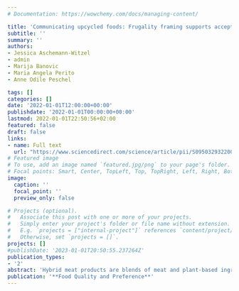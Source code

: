 ```yaml
---
# Documentation: https://wowchemy.com/docs/managing-content/

title: 'Communicating upcycled foods: Frugality framing supports acceptance of sustainable product innovations'
subtitle: ''
summary: ''
authors:
- Jessica Aschemann-Witzel 
- admin
- Marija Banovic 
- Maria Angela Perito 
- Anne Odile Peschel

tags: []
categories: []
date: '2022-01-01T12:00:00+00:00'
publishdate: '2022-01-01T00:00:00+00:00'
lastmod: 2022-01-01T22:50:56+02:00
featured: false
draft: false
links: 
- name: Full text
  url: "https://www.sciencedirect.com/science/article/pii/S0950329322000714"
# Featured image
# To use, add an image named `featured.jpg/png` to your page's folder.
# Focal points: Smart, Center, TopLeft, Top, TopRight, Left, Right, BottomLeft, Bottom, BottomRight.
image:
  caption: ''
  focal_point: ''
  preview_only: false

# Projects (optional).
#   Associate this post with one or more of your projects.
#   Simply enter your project's folder or file name without extension.
#   E.g. `projects = ["internal-project"]` references `content/project/deep-learning/index.md`.
#   Otherwise, set `projects = []`.
projects: []
#publishDate: '2023-01-01T20:50:55.237264Z'
publication_types: 
- '2'
abstract: 'Hybrid meat products are blends of meat and plant-based ingredients that could bridge the gap for consumers who want to reduce their meat intake, without sacrificing the taste, convenience and familiarity of traditional processed meat products. However, little is known about consumers’ preferred formulations, willingness to try (WTT), willingness to buy (WTB), and how they are perceived compared to meat products and plant-based meat-free alternatives. Therefore, this study aimed to: 1) identify hybrid recipes with the most potential for acceptance using a co-creation approach; 2) understand WTT and WTB for hybrid products and 3) compare hybrid meat products vs meat products and plant-based meat-free alternatives on several attributes (healthy, ethical, environmentally friendly, convenient, affordable, tasty, enjoyable, acceptable, aspirational, nutritious, simple, safe). The online survey with a total of 2,405 consumers in Denmark, Spain and the UK, revealed that across countries consumers prefer a hypothetical beef burger made with 25% or 50% plant-based ingredients (onions, herbs, spices, garlic and mushrooms) and with a nutritional claim on protein or fat. At least 57% of consumers were willing to try and at least 46% were willing to buy hybrid meat products. Across countries and for most attributes, hybrid meat products scored similarly to plant-based meat-free alternatives and differently from meat products. Hybrid meat products and plant-based meat-free alternatives were considered as healthy, ethical and environmentally friendly, while meat products were considered affordable, tasty, enjoyable and simple. These findings provide insights and practical suggestions for companies manufacturing innovative solutions for meat products and policy makers aiming to promote more varied diets.'
publication: '**Food Quality and Preference**'
---
```

